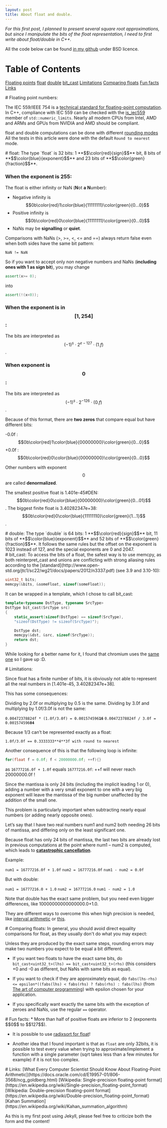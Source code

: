 ```yaml
---
layout: post
title: About float and double.
---
```


*For this first post, I planned to present several square root approximations, but since I manipulate the bits of the float representation, I need to first write about float/double in C++.*


All the code below can be found [in my github](https://github.com/risuwwv/ApproxSqrt) under BSD licence.

# Table of Contents
[Floating points](#Floatingpointnumbers)
[float](#float)
[double](#double)
[bit_cast](#bit_cast)
[Limitations](#Limitations)
[Comparing floats](#Comparingfloats)
[Fun facts](#Funfacts)
[Links](Links)

<div id='Floatingpointnumbers'/>
# Floating point numbers:

The IEC 559/IEEE 754 is a [technical standard for floating-point computation](https://en.wikipedia.org/wiki/IEEE_floating_point).
In C++, compliance with IEC 559 can be checked with the [is_iec559](http://en.cppreference.com/w/cpp/types/numeric_limits/is_iec559) member of `std::numeric_limits`. 
Nearly all modern CPUs from Intel, AMD and ARMs and GPUs from NVIDIA and AMD should be compliant.

float and double computations can be done with different [rounding modes](http://www.cplusplus.com/reference/cfenv/fegetround/)
All the tests in this article were done with the default `Round to nearest` mode.

<div id='float'/>
# float:
The type `float` is 32 bits: 1 **$$\color{red}{sign}$$** bit, 8 bits of **$$\color{blue}{exponent}$$** and 23 bits of **$$\color{green}{fraction}$$**.
 
 
### When the exponent is 255:

The float is either infinity or NaN (**N**ot **a** **N**umber):

  * Negative infinity is $$0b\color{red}1\color{blue}{11111111}\color{green}{0...0}$$
  * Positive infinity is $$0b\color{red}0\color{blue}{11111111}\color{green}{0...0}$$
  * NaNs may be **signalling** or **quiet**.
  
Comparisons with NaNs (>, >=, <, <= and ==) always return false even when both sides have the same bit pattern:

`NaN != NaN`
 
So if you want to accept only non negative numbers and NaNs (**including ones with 1 as sign bit**), you may change

```cpp 
assert(x>= 0); 
```

into

```cpp 
assert(!(x<0)); 
``` 
 
### When the exponent is in $$[1, 254]$$:

The bits are interpreted as $$(-1)^s\cdot2^{e-127}\cdot(1.f)$$.


### When exponent is $$0$$:

The bits are interpreted as $$(-1)^s\cdot2^{-126}\cdot(0.f)$$.

Because of this format, there are **two zeros** that compare equal but have different bits:

-0.0f : $$0b\color{red}1\color{blue}{00000000}\color{green}{0...0}$$
+0.0f : $$0b\color{red}0\color{blue}{00000000}\color{green}{0...0}$$

Other numbers with exponent $$0$$ are called **denormalized**.

The smallest positive float is 1.401e-45#DEN: $$0b\color{red}0\color{blue}{00000000}\color{green}{0...01}$$. 
The biggest finite float is 3.40282347e+38: $$0b\color{red}0\color{blue}{11111110}\color{green}{1...1}$$.

<div id='double'/>
# double:
The type `double` is 64 bits: 1 **$$\color{red}{sign}$$** bit, 11 bits of **$$\color{blue}{exponent}$$** and 52 bits of **$$\color{green}{fraction}$$**. 
It follows the same rules but the offset on the exponent is 1023 instead of 127, and the special exponents are 0 and 2047.

<div id='bit_cast'/>
# bit_cast:
To access the bits of a float, the safest way is to use memcpy, as both reinterpret_cast and unions are conflicting with strong aliasing rules according to the [standard](http://www.open-std.org/jtc1/sc22/wg21/docs/papers/2012/n3337.pdf) (see 3.9 and 3.10-10):

```cpp 
uint32_t bits;
memcpy(&bits, &someFloat, sizeof(someFloat));
```

It can be wrapped in a template, which I chose to call bit_cast:

```cpp 
template<typename DstType, typename SrcType>
DstType bit_cast(SrcType src)
{
	static_assert(sizeof(DstType) == sizeof(SrcType), 
	"sizeof(DstType) != sizeof(SrcType)");

	DstType dst;
	memcpy(&dst, &src, sizeof(SrcType));
	return dst;
}
```

While looking for a better name for it, I found that chromium uses the [same one](https://chromium.googlesource.com/chromium/src/+/1587f7d/base/macros.h#76) so I gave up :D.

<div id='Limitations'/>
# Limitations:
 
Since float has a finite number of bits, it is obviously not able to represent all the real numbers in [1.401e-45, 3.40282347e+38].

This has some consequences: 

Dividing by 2.0f or multiplying by 0.5 is the same.
Dividing by 3.0f and multiplying by 1.0f/3.0f is not the same:

`0.00472378824f * (1.0f/3.0f) = 0.001574596`**`16`**
`0.00472378824f / 3.0f = 0.001574596`**`04`**

Because 1/3 can’t be represented exactly as a float:

`1.0f/3.0f == 0.3333333**4**3f with round to nearest`

Another consequence of this is that the following loop is infinite:  

```cpp 
for(float f = 0.0f; f < 20000000.0f; ++f){} 
```

as `16777216.0f + 1.0f` equals `16777216.0f`: ++f will never reach 20000000.0f !

  
Since the mantissa is only 24 bits (including the implicit leading 1 or 0), adding a number with a very small exponent to one with a very big exponent will leave the mantissa of the big number unaffected by the addition of the small one. 

This problem is particularly important when subtracting nearly equal numbers (or adding nearly opposite ones). 

Let’s say that I have two real numbers num1 and num2 both needing 26 bits of mantissa, and differing only on the least significant one.

Because float has only 24 bits of mantissa, the last two bits are already lost in previous computations at the point where num1 – num2 is computed, which leads to [**catastrophic cancellation**](https://en.wikipedia.org/wiki/Loss_of_significance).

Example:

`num1 = 16777216.0f + 1.0f`
`num2 = 16777216.0f`
`num1 - num2 = 0.0f`

But with double:

`num1 = 16777216.0 + 1.0`
`num2 = 16777216.0`
`num1 - num2 = 1.0`

Note that double has the exact same problem, but you need even bigger differences, like 10000000000000000.0+1.0.

They are different ways to overcome this when high precision is needed, like [interval arithmetic](https://en.wikipedia.org/wiki/Interval_arithmetic) or [this](http://www.cs.berkeley.edu/~jrs/papers/robustr.pdf).

<div id='Comparingfloats'/>
# Comparing floats:
In general, you should avoid direct equality comparisons for float, as they usually don't do what you may expect: 

Unless they are produced by the exact same steps, rounding errors may make two numbers you expect to be equal a bit different.

  * If you want two floats to have the exact same bits, do `bit_cast<uint32_t>(lhs) == bit_cast<uint32_t>(rhs)` (this considers +0 and -0 as different, but NaNs with same bits as equal).

  * If you want to check if they are approximately equal, do `fabs(lhs-rhs) <= epsilon*((fabs(lhs) < fabs(rhs) ? fabs(rhs) : fabs(lhs)` (from [The art of computer programming](http://www.amazon.com/gp/product/0321751043/)) with epsilon chosen for your application.

  * If you specifically want exactly the same bits with the exception of zeroes and NaNs, use the regular `==` operator.

<div id='Funfacts'/>
# Fun facts:
 * More than half of positive floats are inferior to 2 (exponents $$0$$ to $$127$$).
 
 * It is possible to use [radixsort for float](http://stereopsis.com/radix.html)!
 
 * Another idea that I found important is that as `float` are only 32bits, it is possible to test every value when trying to approximate/implement a function with a single parameter (sqrt takes less than a few minutes for example) if it is not too complex.

<div id='Links'/>
# Links:
[What Every Computer Scientist Should Know About Floating-Point Arithmetic](https://docs.oracle.com/cd/E19957-01/806-3568/ncg_goldberg.html)
[Wikipedia: Single-precision floating-point format](https://en.wikipedia.org/wiki/Single-precision_floating-point_format)
[Wikipedia: Double-precision floating-point format](https://en.wikipedia.org/wiki/Double-precision_floating-point_format)
[Kahan Summation](https://en.wikipedia.org/wiki/Kahan_summation_algorithm)

As this is my first post using Jekyll, please feel free to criticize both the form and the content!
